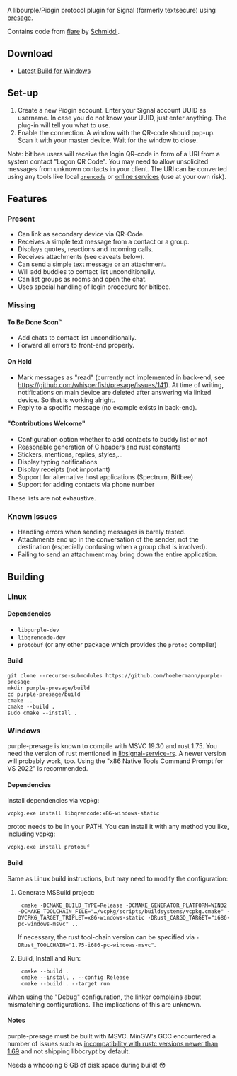 A libpurple/Pidgin protocol plugin for Signal (formerly textsecure) using [presage](https://github.com/whisperfish/presage).

Contains code from [flare](https://gitlab.com/schmiddi-on-mobile/flare) by [Schmiddi](https://github.com/Schmiddiii).

## Download

* [Latest Build for Windows](https://nightly.link/hoehermann/purple-presage/workflows/build/master/libpresage.dll.zip)

## Set-up

1. Create a new Pidgin account. Enter your Signal account UUID as username. In case you do not know your UUID, just enter anything. The plug-in will tell you what to use.
2. Enable the connection. A window with the QR-code should pop-up. Scan it with your master device. Wait for the window to close.

Note: bitlbee users will receive the login QR-code in form of a URI from a system contact "Logon QR Code". You may need to allow unsolicited messages from unknown contacts in your client. The URI can be converted using any tools like local [`qrencode`](https://www.shellhacks.com/qr-code-generator-windows-linux-macos/) or [online services](https://www.the-qrcode-generator.com/) (use at your own risk).

## Features

### Present

* Can link as secondary device via QR-Code.
* Receives a simple text message from a contact or a group.
* Displays quotes, reactions and incoming calls.
* Receives attachments (see caveats below).
* Can send a simple text message or an attachment.
* Will add buddies to contact list unconditionally.
* Can list groups as rooms and open the chat.
* Uses special handling of login procedure for bitlbee.

### Missing

#### To Be Done Soon™

* Add chats to contact list unconditionally.
* Forward all errors to front-end properly.

#### On Hold

* Mark messages as "read" (currently not implemented in back-end, see https://github.com/whisperfish/presage/issues/141). At time of writing, notifications on main device are deleted after answering via linked device. So that is working alright.
* Reply to a specific message (no example exists in back-end).

#### "Contributions Welcome"

* Configuration option whether to add contacts to buddy list or not
* Reasonable generation of C headers and rust constants
* Stickers, mentions, replies, styles,…
* Display typing notifications
* Display receipts (not important)
* Support for alternative host applications (Spectrum, Bitlbee)
* Support for adding contacts via phone number

These lists are not exhaustive.

### Known Issues

* Handling errors when sending messages is barely tested.
* Attachments end up in the conversation of the sender, not the destination (especially confusing when a group chat is involved).
* Failing to send an attachment may bring down the entire application.

## Building

### Linux

#### Dependencies

* `libpurple-dev`
* `libqrencode-dev`
* `protobuf` (or any other package which provides the `protoc` compiler)

#### Build

    git clone --recurse-submodules https://github.com/hoehermann/purple-presage
    mkdir purple-presage/build
    cd purple-presage/build
    cmake ..
    cmake --build .
    sudo cmake --install .

### Windows

purple-presage is known to compile with MSVC 19.30 and rust 1.75. You need the version of rust mentioned in [libsignal-service-rs](https://github.com/whisperfish/libsignal-service-rs/tree/main#note-on-supported-rust-versions). A newer version will probably work, too. Using the "x86 Native Tools Command Prompt for VS 2022" is recommended.

#### Dependencies

Install dependencies via vcpkg:

    vcpkg.exe install libqrencode:x86-windows-static

protoc needs to be in your PATH. You can install it with any method you like, including vcpkg:

    vcpkg.exe install protobuf

#### Build

Same as Linux build instructions, but may need to modify the configuration:

1. Generate MSBuild project:

        cmake -DCMAKE_BUILD_TYPE=Release -DCMAKE_GENERATOR_PLATFORM=WIN32 -DCMAKE_TOOLCHAIN_FILE="…/vcpkg/scripts/buildsystems/vcpkg.cmake" -DVCPKG_TARGET_TRIPLET=x86-windows-static -DRust_CARGO_TARGET="i686-pc-windows-msvc" ..

    If necessary, the rust tool-chain version can be specified via `-DRust_TOOLCHAIN="1.75-i686-pc-windows-msvc"`.

2. Build, Install and Run:

        cmake --build .
        cmake --install . --config Release
        cmake --build . --target run

When using the "Debug" configuration, the linker complains about mismatching configurations. The implications of this are unknown.

#### Notes

purple-presage must be built with MSVC. MinGW's GCC encountered a number of issues such as [incompatibility with rustc versions newer than 1.69](https://github.com/rust-lang/rust/issues/112368) and not shipping libbcrypt by default.

Needs a whooping 6 GB of disk space during build! 😳
